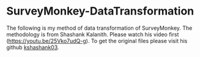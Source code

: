 # SurveyMonkey-DataTransformation

The following is my method of data transformation of SurveyMonkey. The methodology is from 
Shashank Kalanith. Please watch his video first (https://youtu.be/25Vko7udQ-g). 
To get the original files please visit his github [kshashank03](https://github.com/kshashank03/Survey-Monkey-Tutorial).
